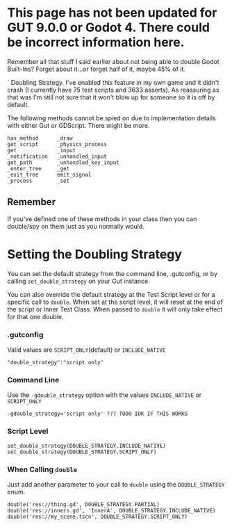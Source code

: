 # <div class="warning">This page has not been updated for GUT 9.0.0 or Godot 4.  There could be incorrect information here.</div>
Remember all that stuff I said earlier about not being able to double Godot Built-Ins?  Forget about it...or forget half of it, maybe 45% of it.

` Doubling Strategy. I've enabled this feature in my own game and it didn't crash (I currently have 75 test scripts and 3633 asserts).  As reassuring as that was I'm still not sure that it won't blow up for someone so it is off by default.

The following methods cannot be spied on due to implementation details with either Gut or GDScript.  There might be more.

```
has_method      _draw
get_script      _physics_process
get             _input
_notification   _unhandled_input
get_path        _unhandled_key_input
_enter_tree     _get
_exit_tree      emit_signal
_process        _set
```
## Remember
If you've defined one of these methods in your class then you can double/spy on them just as you normally would.

# Setting the Doubling Strategy
You can set the default strategy from the command line, .gutconfig, or by calling `set_double_strategy` on your Gut instance.

You can also override the default strategy at the Test Script level or for a specific call to `double`.  When set at the script level, it will reset at the end of the script or Inner Test Class.  When passed to `double` it will only take effect for that one double.

### .gutconfig
Valid values are `SCRIPT_ONLY`(default) or `INCLUDE_NATIVE`
```
"double_strategy":"script only"
```

### Command Line
Use the `-gdouble_strategy` option with the values `INCLUDE_NATIVE` or `SCRIPT_ONLY`
```
-gdouble_strategy='script only' ??? TODO IDK IF THIS WORKS
```

### Script Level
```
set_double_strategy(DOUBLE_STRATEGY.INCLUDE_NATIVE)
set_double_strategy(DOUBLE_STRATEGY.SCRIPT_ONLY)
```

### When Calling `double`
Just add another parameter to your call to `double` using the `DOUBLE_STRATEGY` enum.
```
double('res://thing.gd', DOUBLE_STRATEGY.PARTIAL)
double('res://inners.gd', 'InnerA', DOUBLE_STRATEGY.INCLUDE_NATIVE)
double('res://my_scene.tscn', DOUBLE_STRATEGY.SCRIPT_ONLY)
```